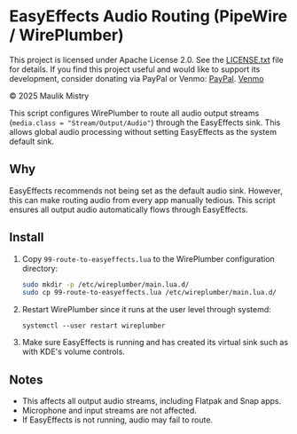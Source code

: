 # EasyEffects Audio Routing (PipeWire / WirePlumber)

This project is licensed under Apache License 2.0. See the [LICENSE.txt](LICENSE.txt) file for details.
If you find this project useful and would like to support its development, consider donating via PayPal or Venmo:
[PayPal](https://www.paypal.com/paypalme/m1st0).
[Venmo](https://venmo.com/code?user_id=3319592654995456106&created=1753280522)

© 2025 Maulik Mistry

This script configures WirePlumber to route all audio output streams (`media.class = "Stream/Output/Audio"`) through the EasyEffects sink. This allows global audio processing without setting EasyEffects as the system default sink.

## Why

EasyEffects recommends not being set as the default audio sink. However, this can make routing audio from every app manually tedious. This script ensures all output audio automatically flows through EasyEffects.

## Install

1. Copy `99-route-to-easyeffects.lua` to the WirePlumber configuration directory:

    ```bash
    sudo mkdir -p /etc/wireplumber/main.lua.d/
    sudo cp 99-route-to-easyeffects.lua /etc/wireplumber/main.lua.d/
    ```

2. Restart WirePlumber since it runs at the user level through systemd:

    ```
    systemctl --user restart wireplumber
    ```

3. Make sure EasyEffects is running and has created its virtual sink such as with KDE's volume controls.

## Notes

- This affects all output audio streams, including Flatpak and Snap apps.
- Microphone and input streams are not affected.
- If EasyEffects is not running, audio may fail to route.
